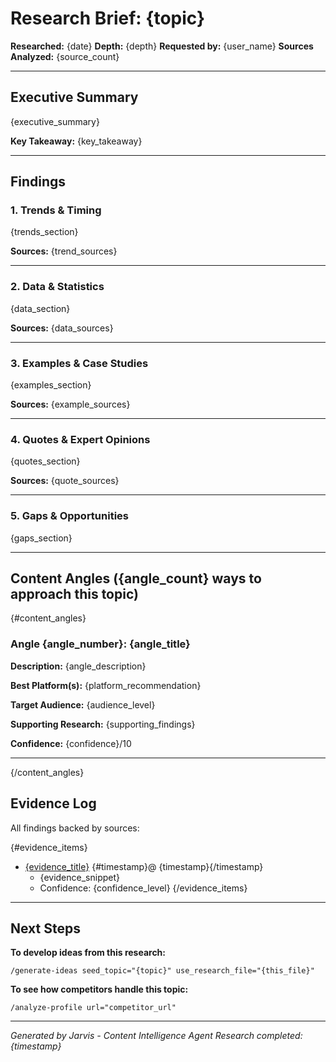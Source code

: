 # Research Brief: {topic}

**Researched:** {date}
**Depth:** {depth}
**Requested by:** {user_name}
**Sources Analyzed:** {source_count}

---

## Executive Summary

{executive_summary}

**Key Takeaway:** {key_takeaway}

---

## Findings

### 1. Trends & Timing

{trends_section}

**Sources:** {trend_sources}

---

### 2. Data & Statistics

{data_section}

**Sources:** {data_sources}

---

### 3. Examples & Case Studies

{examples_section}

**Sources:** {example_sources}

---

### 4. Quotes & Expert Opinions

{quotes_section}

**Sources:** {quote_sources}

---

### 5. Gaps & Opportunities

{gaps_section}

---

## Content Angles ({angle_count} ways to approach this topic)

{#content_angles}

### Angle {angle_number}: {angle_title}

**Description:** {angle_description}

**Best Platform(s):** {platform_recommendation}

**Target Audience:** {audience_level}

**Supporting Research:**
{supporting_findings}

**Confidence:** {confidence}/10

---

{/content_angles}

## Evidence Log

All findings backed by sources:

{#evidence_items}
- [{evidence_title}]({evidence_url}) {#timestamp}@ {timestamp}{/timestamp}
  - {evidence_snippet}
  - Confidence: {confidence_level}
{/evidence_items}

---

## Next Steps

**To develop ideas from this research:**
```
/generate-ideas seed_topic="{topic}" use_research_file="{this_file}"
```

**To see how competitors handle this topic:**
```
/analyze-profile url="competitor_url"
```

---

*Generated by Jarvis - Content Intelligence Agent*
*Research completed: {timestamp}*
